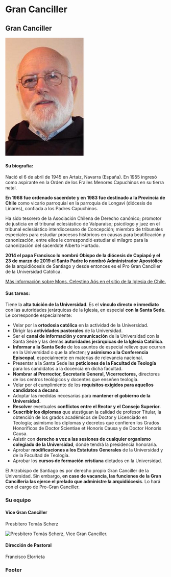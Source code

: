 # Gran Canciller

## Gran Canciller

![Monse&#xF1;or Celestino A&#xF3;s, Pro-Gran Canciller.](../../../.gitbook/assets/celestino_aos.jpg)

#### Su biografía:

Nació el 6 de abril de 1945 en Artaiz, Navarra \(España\). En 1955 ingresó como aspirante en la Orden de los Frailes Menores Capuchinos en su tierra natal. 

**En 1968 fue ordenado sacerdote y en 1983 fue destinado a la Provincia de Chile** como vicario parroquial en la parroquia de Longaví \(diócesis de Linares\), confiada a los Padres Capuchinos.

Ha sido tesorero de la Asociación Chilena de Derecho canónico; promotor de justicia en el tribunal eclesiástico de Valparaíso; psicólogo y juez en el tribunal eclesiástico interdiocesano de Concepción; miembro de tribunales especiales para estudiar procesos históricos en causas para beatificación y canonización, entre ellos le correspondió estudiar el milagro para la canonización del sacerdote Alberto Hurtado.

**2014 el papa Francisco lo nombró Obispo de la diócesis de Copiapó y el 23 de marzo de 2019 el Santo Padre lo nombró Administrador Apostólico** de la arquidiócesis de Santiago y desde entonces es el Pro Gran Canciller de la Universidad Católica. 

[Más información sobre Mons. Celestino Aós en el sitio de la Iglesia de Chile.](http://iglesia.cl/diocesis_detalle.php?diocesis=12)

#### Sus tareas:

Tiene la **alta tuición de la Universidad**. Es el **vínculo directo e inmediato** con las autoridades jerárquicas de la Iglesia, en especial **con la Santa Sede**. Le corresponde especialmente:

* Velar por la **ortodoxia católica** en la actividad de la Universidad.
* Dirigir las **actividades pastorales** de la Universidad.
* Ser el **canal de información y comunicación** de la Universidad con la Santa Sede y las demás **autoridades jerárquicas de la Iglesia Católica**.
* **Informar a la Santa Sede** de los asuntos de especial relieve que ocurran en la Universidad o que la afecten; **y asimismo a la Conferencia Episcopal**, especialmente en materias de relevancia nacional.
* Presentar a la Santa Sede las **peticiones de la Facultad de Teología** para los candidatos a la docencia en dicha facultad.
* **Nombrar** **al Prorrector, Secretario General, Vicerrectores,** directores de los centros teológicos y docentes que enseñen teología.
* Velar por el cumplimiento de los **requisitos exigidos para aquellos candidatos a decano**.
* Adoptar las medidas necesarias para **mantener el gobierno de la Universidad.**
* **Resolver** eventuales **conflictos entre el Rector y el Consejo Superior.**
* **Suscribir los diplomas** que atestiguan la calidad de profesor Titular, la obtención de los grados académicos de Doctor y Licenciado en Teología; asimismo los diplomas y decretos que confieren los Grados Honoríficos de Doctor Scientiae et Honoris Causa y de Doctor Honoris Causa.
* Asistir con **derecho a voz a las sesiones de cualquier organismo colegiado de la Universidad**, donde tendrá la presidencia honoraria.
* Aprobar **modificaciones a los Estatutos** **Generales** de la Universidad y de la Facultad de Teología.
* Aprobar los **cursos de formación cristiana** dictados en la Universidad.

El Arzobispo de Santiago es por derecho propio Gran Canciller de la Universidad. Sin embargo, **en caso de vacancia, las funciones de la Gran Cancillería las ejerce el prelado que administre la arquidiócesis**. Lo hará con el cargo de Pro-Gran Canciller.

### Su equipo

#### Vice Gran Canciller

Presbítero Tomás Scherz

![Presb&#xED;tero Tom&#xE1;s Scherz, Vice Gran Canciller.](../../../.gitbook/assets/_mg_3609.jpg)

#### Dirección de Pastoral

Francisco Elorrieta



### Footer



